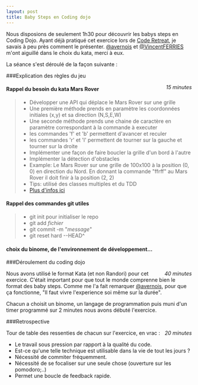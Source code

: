 ```yaml
---
layout: post
title: Baby Steps en Coding dojo
---
```


Nous disposions de seulement 1h30 pour découvrir les babys steps en Coding Dojo.
Ayant déjà pratiqué cet exercice lors de [Code Retreat](http://coderetreat.org/about), je savais à peu près comment le présenter. [@avernois] et [@VincentFERRIES] m'ont aiguillé dans le choix du kata, merci à eux.

La séance s'est déroulé de la façon suivante :

###Explication des règles du jeu <div style="float:right">*15 minutes*</div>  

#### Rappel du besoin du kata Mars Rover

>* Développer une API qui déplace le Mars Rover sur une grille
>* Une première méthode prends en paramètre les coordonnées initiales (x,y) et sa direction (N,S,E,W)
>* Une seconde méthode prends une chaine de caractère en paramètre correspondant à la commande à executer
>  * les commandes 'f' et 'b' permettent d'avancer et reculer
>  * les commandes 'r' et 'l' permettent de tourner sur la gauche et tourner sur la droite
>* Implémenter une façon de faire boucler la grille d'un bord à l'autre
>* Implémenter la détection d'obstacles
>* Example: Le Mars Rover sur une grille de 100x100 à la position (0, 0) en direction du Nord. En donnant la commande "ffrff" au Mars Rover il doit finir à la position (2, 2)
>* Tips: utilisé des classes multiples et du TDD
>* [Plus d'infos ici](http://craftsmanship.sv.cmu.edu/katas/mars-rover-kata#sthash.uvI3QFRX.dpuf)


#### Rappel des commandes git utiles

>
>* git init pour initialiser le repo
>* git add *fichier*
>* git commit -m "*message*"
>* git reset hard --HEAD^
>

#### choix du binome, de l'environnement de développement...

###Déroulement du coding dojo <div style="float:right">*40 minutes*</div>

Nous avons utilisé le format Kata (et non Randori) pour cet exercice. C'était important pour que tout le monde comprenne bien le format des baby steps. 
Comme me l'a fait remarquer [@avernois], pour que ça fonctionne, "Il faut vivre l'experience soi même sur la durée".

Chacun a choisit un binome, un langage de programmation puis muni d'un timer programmé sur 2 minutes nous avons débuté l'exercice.

###Retrospective <div style="float:right">*20 minutes*</div>

Tour de table des ressenties de chacun sur l'exercice, en vrac : 

* Le travail sous pression par rapport à la qualité du code. 
* Est-ce qu'une telle technique est utilisable dans la vie de tout les jours ? 
* Nécessité de commiter fréquemment.
* Nécessité de se focaliser sur une seule chose (ouverture sur les pomodoro;..)
* Permet une boucle de feedback rapide.


[@avernois]:http://twitter.com/avernois
[@VincentFERRIES]:http://twitter.com/VincentFERRIES


